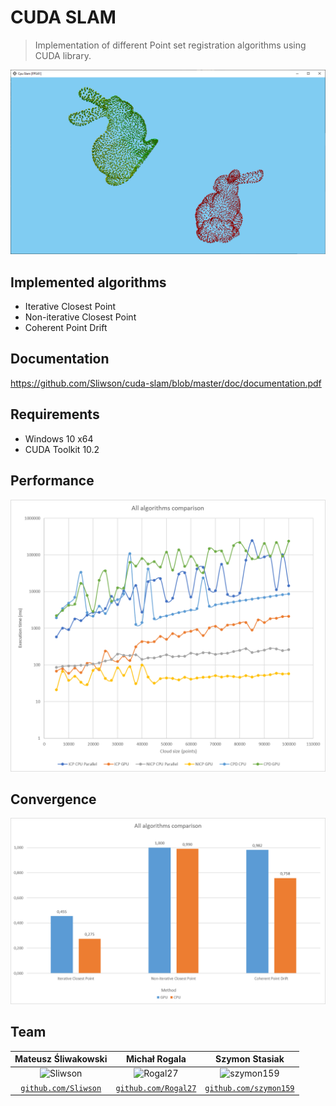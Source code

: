 # CUDA SLAM

> Implementation of different Point set registration algorithms using CUDA library.

![GUI](doc/images/ms-ui.png)

## Implemented algorithms
- Iterative Closest Point
- Non-iterative Closest Point
- Coherent Point Drift

## Documentation
https://github.com/Sliwson/cuda-slam/blob/master/doc/documentation.pdf

## Requirements
- Windows 10 x64
- CUDA Toolkit 10.2

## Performance
![Performance](doc/plots/ms-all.png)

## Convergence
![Convergence](doc/plots/ss-all-big.png)

## Team
| Mateusz Śliwakowski | Michał Rogala | Szymon Stasiak |
| :---: |:---:| :---:|
| ![Sliwson](https://avatars1.githubusercontent.com/u/32413212?v=3&s=420) | ![Rogal27](https://avatars1.githubusercontent.com/u/45334014?v=3&s=420) | ![szymon159](https://avatars1.githubusercontent.com/u/24179197?v=3&s=420) |
| <a href="http://github.com/Sliwson" target="_blank">`github.com/Sliwson`</a> | <a href="http://github.com/Rogal27" target="_blank">`github.com/Rogal27`</a> | <a href="http://github.com/szymon159" target="_blank">`github.com/szymon159`</a> |
